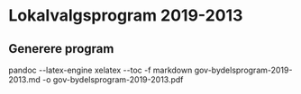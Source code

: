 # Lokalvalgsprogram 2019-2013

## Generere program

  pandoc --latex-engine xelatex --toc -f markdown gov-bydelsprogram-2019-2013.md -o gov-bydelsprogram-2019-2013.pdf
